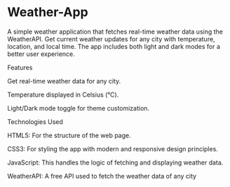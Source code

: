 # Weather-App
A simple weather application that fetches real-time weather data using the WeatherAPI. Get current weather updates for any city with temperature, location, and local time.
The app includes both light and dark modes for a better user experience.

Features

Get real-time weather data for any city.

Temperature displayed in Celsius (°C).

Light/Dark mode toggle for theme customization.



Technologies Used


HTML5: For the structure of the web page.

CSS3: For styling the app with modern and responsive design principles.

JavaScript: This handles the logic of fetching and displaying weather data.

WeatherAPI: A free API used to fetch the weather data of any city

